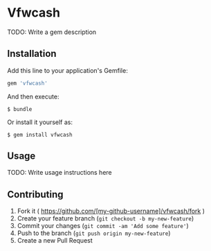 # Vfwcash

TODO: Write a gem description

## Installation

Add this line to your application's Gemfile:

```ruby
gem 'vfwcash'
```

And then execute:

    $ bundle

Or install it yourself as:

    $ gem install vfwcash

## Usage

TODO: Write usage instructions here

## Contributing

1. Fork it ( https://github.com/[my-github-username]/vfwcash/fork )
2. Create your feature branch (`git checkout -b my-new-feature`)
3. Commit your changes (`git commit -am 'Add some feature'`)
4. Push to the branch (`git push origin my-new-feature`)
5. Create a new Pull Request
